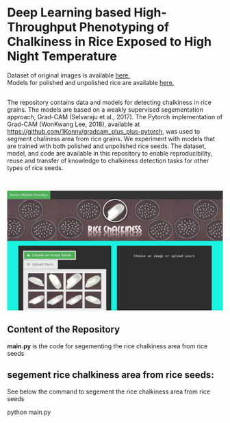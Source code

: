 # Deep Learning based High-Throughput Phenotyping of Chalkiness in Rice Exposed to High Night Temperature
<!--Web-based application will be available as soon as the paper is published <br />
Mobile friendly, no installation required, no coding skills required <br />-->
Dataset of original images is available <a href="https://ksuemailprod-my.sharepoint.com/:f:/g/personal/cwang16_ksu_edu/EuW4snBXRwhFizUUhDymxM8BSwG7PQmdX64yHqHak_GhSg?e=HufGdh">here.</a>  <br />
Models for polished and unpolished rice are available <a href="https://ksuemailprod-my.sharepoint.com/:f:/g/personal/cwang16_ksu_edu/EuWYz0GHek5EsJoWOXyQMFcB-i47HwHYnv9tAUipJuB3Hw?e=mGRFep">here.</a>
 <br />
<!-- Datasets of individual polished and unpolished seed images are available <a href="">here.</a>  <br />-->

##
The repository contains data and models for detecting chalkiness in rice grains. The models are based on a weakly supervised segementation approach, Grad-CAM (Selvaraju et al., 2017). The Pytorch implementation of Grad-CAM (WonKwang Lee, 2018), available at https://github.com/1Konny/gradcam_plus_plus-pytorch, was used to segment chaliness area from rice grains. We experiment with models that are trained with both polished and unpolished rice seeds.  The dataset, model, and code are available in this repository to enable reproducibility, reuse and transfer of knowledge to chalkiness detection tasks for other types of rice seeds.
<br />

<br>
<p align="center">
<img src=assets/Screenshot.png>
</p>

## Content of the Repository
__main.py__ is the code for segementing the rice chalkiness area from rice seeds <br />

## segement rice chalkiness area from rice seeds:
See below the command to segement the rice chalkiness area from rice seeds <br />

python main.py






